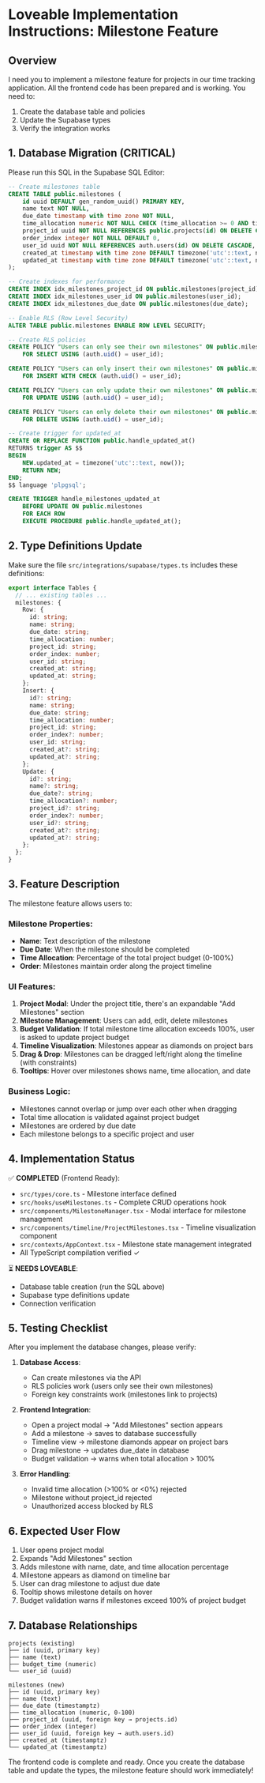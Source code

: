 # Loveable Implementation Instructions: Milestone Feature

## Overview
I need you to implement a milestone feature for projects in our time tracking application. All the frontend code has been prepared and is working. You need to:
1. Create the database table and policies
2. Update the Supabase types
3. Verify the integration works

## 1. Database Migration (CRITICAL)

Please run this SQL in the Supabase SQL Editor:

```sql
-- Create milestones table
CREATE TABLE public.milestones (
    id uuid DEFAULT gen_random_uuid() PRIMARY KEY,
    name text NOT NULL,
    due_date timestamp with time zone NOT NULL,
    time_allocation numeric NOT NULL CHECK (time_allocation >= 0 AND time_allocation <= 100), -- Percentage of total project budget
    project_id uuid NOT NULL REFERENCES public.projects(id) ON DELETE CASCADE,
    order_index integer NOT NULL DEFAULT 0,
    user_id uuid NOT NULL REFERENCES auth.users(id) ON DELETE CASCADE,
    created_at timestamp with time zone DEFAULT timezone('utc'::text, now()) NOT NULL,
    updated_at timestamp with time zone DEFAULT timezone('utc'::text, now()) NOT NULL
);

-- Create indexes for performance
CREATE INDEX idx_milestones_project_id ON public.milestones(project_id);
CREATE INDEX idx_milestones_user_id ON public.milestones(user_id);
CREATE INDEX idx_milestones_due_date ON public.milestones(due_date);

-- Enable RLS (Row Level Security)
ALTER TABLE public.milestones ENABLE ROW LEVEL SECURITY;

-- Create RLS policies
CREATE POLICY "Users can only see their own milestones" ON public.milestones
    FOR SELECT USING (auth.uid() = user_id);

CREATE POLICY "Users can only insert their own milestones" ON public.milestones
    FOR INSERT WITH CHECK (auth.uid() = user_id);

CREATE POLICY "Users can only update their own milestones" ON public.milestones
    FOR UPDATE USING (auth.uid() = user_id);

CREATE POLICY "Users can only delete their own milestones" ON public.milestones
    FOR DELETE USING (auth.uid() = user_id);

-- Create trigger for updated_at
CREATE OR REPLACE FUNCTION public.handle_updated_at()
RETURNS trigger AS $$
BEGIN
    NEW.updated_at = timezone('utc'::text, now());
    RETURN NEW;
END;
$$ language 'plpgsql';

CREATE TRIGGER handle_milestones_updated_at
    BEFORE UPDATE ON public.milestones
    FOR EACH ROW
    EXECUTE PROCEDURE public.handle_updated_at();
```

## 2. Type Definitions Update

Make sure the file `src/integrations/supabase/types.ts` includes these definitions:

```typescript
export interface Tables {
  // ... existing tables ...
  milestones: {
    Row: {
      id: string;
      name: string;
      due_date: string;
      time_allocation: number;
      project_id: string;
      order_index: number;
      user_id: string;
      created_at: string;
      updated_at: string;
    };
    Insert: {
      id?: string;
      name: string;
      due_date: string;
      time_allocation: number;
      project_id: string;
      order_index?: number;
      user_id: string;
      created_at?: string;
      updated_at?: string;
    };
    Update: {
      id?: string;
      name?: string;
      due_date?: string;
      time_allocation?: number;
      project_id?: string;
      order_index?: number;
      user_id?: string;
      created_at?: string;
      updated_at?: string;
    };
  };
}
```

## 3. Feature Description

The milestone feature allows users to:

### Milestone Properties:
- **Name**: Text description of the milestone
- **Due Date**: When the milestone should be completed
- **Time Allocation**: Percentage of the total project budget (0-100%)
- **Order**: Milestones maintain order along the project timeline

### UI Features:
1. **Project Modal**: Under the project title, there's an expandable "Add Milestones" section
2. **Milestone Management**: Users can add, edit, delete milestones
3. **Budget Validation**: If total milestone time allocation exceeds 100%, user is asked to update project budget
4. **Timeline Visualization**: Milestones appear as diamonds on project bars
5. **Drag & Drop**: Milestones can be dragged left/right along the timeline (with constraints)
6. **Tooltips**: Hover over milestones shows name, time allocation, and date

### Business Logic:
- Milestones cannot overlap or jump over each other when dragging
- Total time allocation is validated against project budget
- Milestones are ordered by due date
- Each milestone belongs to a specific project and user

## 4. Implementation Status

✅ **COMPLETED** (Frontend Ready):
- `src/types/core.ts` - Milestone interface defined
- `src/hooks/useMilestones.ts` - Complete CRUD operations hook
- `src/components/MilestoneManager.tsx` - Modal interface for milestone management
- `src/components/timeline/ProjectMilestones.tsx` - Timeline visualization component
- `src/contexts/AppContext.tsx` - Milestone state management integrated
- All TypeScript compilation verified ✓

⏳ **NEEDS LOVEABLE**:
- Database table creation (run the SQL above)
- Supabase type definitions update
- Connection verification

## 5. Testing Checklist

After you implement the database changes, please verify:

1. **Database Access**: 
   - Can create milestones via the API
   - RLS policies work (users only see their own milestones)
   - Foreign key constraints work (milestones link to projects)

2. **Frontend Integration**:
   - Open a project modal → "Add Milestones" section appears
   - Add a milestone → saves to database successfully
   - Timeline view → milestone diamonds appear on project bars
   - Drag milestone → updates due_date in database
   - Budget validation → warns when total allocation > 100%

3. **Error Handling**:
   - Invalid time allocation (>100% or <0%) rejected
   - Milestone without project_id rejected
   - Unauthorized access blocked by RLS

## 6. Expected User Flow

1. User opens project modal
2. Expands "Add Milestones" section
3. Adds milestone with name, date, and time allocation percentage
4. Milestone appears as diamond on timeline bar
5. User can drag milestone to adjust due date
6. Tooltip shows milestone details on hover
7. Budget validation warns if milestones exceed 100% of project budget

## 7. Database Relationships

```
projects (existing)
├── id (uuid, primary key)
├── name (text)
├── budget_time (numeric)
└── user_id (uuid)

milestones (new)
├── id (uuid, primary key)
├── name (text)
├── due_date (timestamptz)
├── time_allocation (numeric, 0-100)
├── project_id (uuid, foreign key → projects.id)
├── order_index (integer)
├── user_id (uuid, foreign key → auth.users.id)
├── created_at (timestamptz)
└── updated_at (timestamptz)
```

The frontend code is complete and ready. Once you create the database table and update the types, the milestone feature should work immediately!
